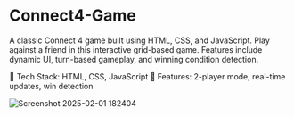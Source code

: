 # Connect4-Game
A classic Connect 4 game built using HTML, CSS, and JavaScript. Play against a friend in this interactive grid-based game. Features include dynamic UI, turn-based gameplay, and winning condition detection.

🔹 Tech Stack: HTML, CSS, JavaScript
🔹 Features: 2-player mode, real-time updates, win detection

![Screenshot 2025-02-01 182404](https://github.com/user-attachments/assets/7334e3d7-aaa3-4c55-84ca-04c1415f3b09)

